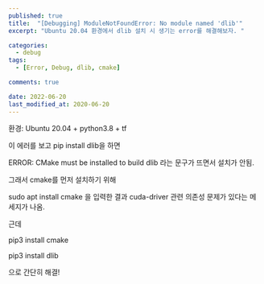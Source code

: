 ```yaml
---
published: true
title:  "[Debugging] ModuleNotFoundError: No module named 'dlib'"
excerpt: "Ubuntu 20.04 환경에서 dlib 설치 시 생기는 error를 해결해보자. "

categories:
  - debug
tags:
  - [Error, Debug, dlib, cmake]

comments: true

date: 2022-06-20
last_modified_at: 2020-06-20
---
```


환경: Ubuntu 20.04 + python3.8 + tf

 

이 에러를 보고 pip install dlib을 하면

 

ERROR: CMake must be installed to build dlib 라는 문구가 뜨면서 설치가 안됨.

 

그래서 cmake를 먼저 설치하기 위해

sudo apt install cmake 을 입력한 결과 cuda-driver 관련 의존성 문제가 있다는 메세지가 나옴.

 

근데

pip3 install cmake

pip3 install dlib

으로 간단히 해결!